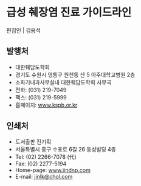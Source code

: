 # 급성 췌장염 진료 가이드라인

편집인 | 김용석

## 발행처

- 대한췌담도학회
- 경기도 수원시 영통구 원천동 산 5 아주대학교병원 2층
- 소화기내과사무실내 대한췌담도학회 사무국
- 전화: (031) 219-7049
- 팩스: (031) 219-5999
- 홈페이지: www.kspb.or.kr

## 인쇄처

- 도서출판 진기획
- 서울특별시 중구 수표로 6길 26 동성빌딩 4층
- Tel: (02) 2266-7078 (代)
- Fax: (02) 2277-5194
- Home-page: www.jindnp.com
- E-mail: jinlk@chol.com